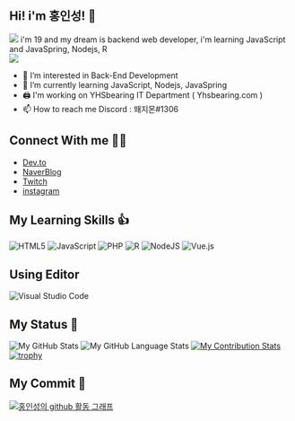 ## Hi! i'm 홍인성! 👋
<img src="https://user-images.githubusercontent.com/73598325/148487481-c0f8a477-e8f5-475b-b2cc-4c3616091e8b.jpg">
i'm 19 and my dream is backend web developer, i'm learning JavaScript and JavaSpring, Nodejs, R<br>
<a href="https://hits.seeyoufarm.com"><img src="https://hits.seeyoufarm.com/api/count/incr/badge.svg?url=https%3A%2F%2Fgithub.com%2FBackdevHong%2Fhit-counter&count_bg=%2379C83D&title_bg=%23555555&icon=&icon_color=%23E7E7E7&title=hits&edge_flat=false"/></a>

- 👀 I’m interested in Back-End Development
- 🌱 I’m currently learning JavaScript, Nodejs, JavaSpring
- 🖨️ I'm working on YHSbearing IT Department ( Yhsbearing.com )
- 📫 How to reach me Discord : 뙈지몬#1306

## Connect With me 🐱‍🏍
- [Dev.to](https://dev.to/dlstjdghd)
- [NaverBlog](https://blog.naver.com/backdev_hong)
- [Twitch](https://twitch.tv/ghddls7799)
- [instagram](https://www.instagram.com/ghddlstjd0704/)

## My Learning Skills 👍
![HTML5](https://img.shields.io/badge/html5-%23E34F26.svg?style=for-the-badge&logo=html5&logoColor=white) ![JavaScript](https://img.shields.io/badge/javascript-%23323330.svg?style=for-the-badge&logo=javascript&logoColor=%23F7DF1E) ![PHP](https://img.shields.io/badge/php-%23777BB4.svg?style=for-the-badge&logo=php&logoColor=white) ![R](https://img.shields.io/badge/r-%23276DC3.svg?style=for-the-badge&logo=r&logoColor=white) ![NodeJS](https://img.shields.io/badge/node.js-6DA55F?style=for-the-badge&logo=node.js&logoColor=white) ![Vue.js](https://img.shields.io/badge/vuejs-%2335495e.svg?style=for-the-badge&logo=vuedotjs&logoColor=%234FC08D) 

## Using Editor
![Visual Studio Code](https://img.shields.io/badge/Visual%20Studio%20Code-0078d7.svg?style=for-the-badge&logo=visual-studio-code&logoColor=white)

## My Status 🎁
![My GitHub Stats](https://github-readme-stats.vercel.app/api/?username=BackdevHong&count_private=true&theme=react&showicons=true)
![My GitHub Language Stats](https://github-readme-stats.vercel.app/api/top-langs/?username=BackdevHong&langs_count=5&theme=react)
[![My Contribution Stats](https://github-contribution-stats.vercel.app/api/?username=BackdevHong)](https://github.com/BackdevHong/github-contribution-stats/)
[![trophy](https://github-profile-trophy.vercel.app/?username=backdevhong&theme=onedark)](https://github.com/ryo-ma/github-profile-trophy)

## My Commit 🙌
[![홍인성의 github 활동 그래프 ](https://activity-graph.herokuapp.com/graph?username=BackdevHong&theme=react-dark)](https://github.com/BackdevHong)

<!---
dlstjdghd/dlstjdghd is a ✨ special ✨ repository because its `README.md` (this file) appears on your GitHub profile.
You can click the Preview link to take a look at your changes.
--->

